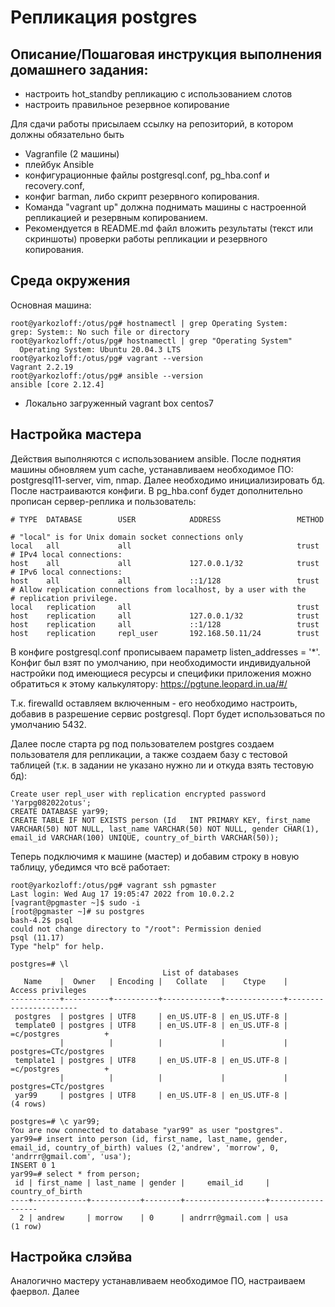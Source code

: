 # Репликация postgres

## Описание/Пошаговая инструкция выполнения домашнего задания:
- настроить hot_standby репликацию с использованием слотов
- настроить правильное резервное копирование

Для сдачи работы присылаем ссылку на репозиторий, в котором должны обязательно быть
- Vagranfile (2 машины)
- плейбук Ansible
- конфигурационные файлы postgresql.conf, pg_hba.conf и recovery.conf,
- конфиг barman, либо скрипт резервного копирования.
- Команда "vagrant up" должна поднимать машины с настроенной репликацией и резервным копированием.
- Рекомендуется в README.md файл вложить результаты (текст или скриншоты) проверки работы репликации и резервного копирования.

## Среда окружения
Основная машина:
```
root@yarkozloff:/otus/pg# hostnamectl | grep Operating System:
grep: System:: No such file or directory
root@yarkozloff:/otus/pg# hostnamectl | grep "Operating System"
  Operating System: Ubuntu 20.04.3 LTS
root@yarkozloff:/otus/pg# vagrant --version
Vagrant 2.2.19
root@yarkozloff:/otus/pg# ansible --version
ansible [core 2.12.4]
```
+ Локально загруженный vagrant box centos7

## Настройка мастера
Действия выполняются с использованием ansible. После поднятия машины обновляем yum cache, устанавливаем необходимое ПО: postgresql11-server, vim, nmap. Далее необходимо инициализировать бд. После настраиваются конфиги. В pg_hba.conf будет дополнительно прописан сервер-реплика и пользователь:
```
# TYPE  DATABASE        USER            ADDRESS                 METHOD

# "local" is for Unix domain socket connections only
local   all             all                                     trust
# IPv4 local connections:
host    all             all             127.0.0.1/32            trust
# IPv6 local connections:
host    all             all             ::1/128                 trust
# Allow replication connections from localhost, by a user with the
# replication privilege.
local   replication     all                                     trust
host    replication     all             127.0.0.1/32            trust
host    replication     all             ::1/128                 trust
host    replication     repl_user       192.168.50.11/24        trust
```
В конфиге postgresql.conf прописываем параметр listen_addresses = '*'. Конфиг был взят по умолчанию, при необходимости индивидуальной настройки под имеющиеся ресурсы и специфики приложения можно обратиться к этому калькулятору: https://pgtune.leopard.in.ua/#/

Т.к. firewalld оставляем включенным - его необходимо настроить, добавив в разрешение сервис postgresql. Порт будет использоваться по умолчанию 5432.

Далее после старта pg под пользователем postgres создаем пользователя для репликации, а также создаем базу с тестовой таблицей (т.к. в задании не указано нужно ли и откуда взять тестовую бд):
```
Create user repl_user with replication encrypted password 'Yarpg082022otus';
CREATE DATABASE yar99;
CREATE TABLE IF NOT EXISTS person (Id 	INT PRIMARY KEY, first_name VARCHAR(50) NOT NULL, last_name VARCHAR(50) NOT NULL, gender CHAR(1), email_id VARCHAR(100) UNIQUE, country_of_birth VARCHAR(50));
```
Теперь подключимя к машине (мастер) и добавим строку в новую таблицу, убедимся что всё работает:
```
root@yarkozloff:/otus/pg# vagrant ssh pgmaster
Last login: Wed Aug 17 19:05:47 2022 from 10.0.2.2
[vagrant@pgmaster ~]$ sudo -i
[root@pgmaster ~]# su postgres
bash-4.2$ psql
could not change directory to "/root": Permission denied
psql (11.17)
Type "help" for help.

postgres=# \l
                                  List of databases
   Name    |  Owner   | Encoding |   Collate   |    Ctype    |   Access privileges
-----------+----------+----------+-------------+-------------+-----------------------
 postgres  | postgres | UTF8     | en_US.UTF-8 | en_US.UTF-8 |
 template0 | postgres | UTF8     | en_US.UTF-8 | en_US.UTF-8 | =c/postgres          +
           |          |          |             |             | postgres=CTc/postgres
 template1 | postgres | UTF8     | en_US.UTF-8 | en_US.UTF-8 | =c/postgres          +
           |          |          |             |             | postgres=CTc/postgres
 yar99     | postgres | UTF8     | en_US.UTF-8 | en_US.UTF-8 |
(4 rows)

postgres=# \c yar99;
You are now connected to database "yar99" as user "postgres".
yar99=# insert into person (id, first_name, last_name, gender, email_id, country_of_birth) values (2,'andrew', 'morrow', 0, 'andrrr@gmail.com', 'usa');
INSERT 0 1
yar99=# select * from person;
 id | first_name | last_name | gender |     email_id     | country_of_birth
----+------------+-----------+--------+------------------+------------------
  2 | andrew     | morrow    | 0      | andrrr@gmail.com | usa
(1 row)
```
## Настройка слэйва
Аналогично мастеру устанавливаем необходимое ПО, настраиваем фаервол. Далее 
